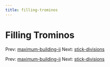 ```yaml
---
title: filling-trominos
---
```




# Filling Trominos

Prev:
[maximum-building-ii](maximum-building-ii.md)
Next: [stick-divisions](stick-divisions.md)

Prev:
[maximum-building-ii](maximum-building-ii.md)
Next: [stick-divisions](stick-divisions.md)
